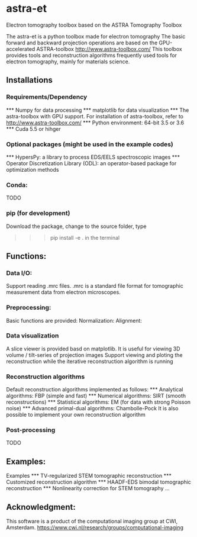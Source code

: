 # astra-et
Electron tomography toolbox based on the ASTRA Tomography Toolbox 

The astra-et is a python toolbox made for electron tomography 
The basic forward and backward projection operations are based on the GPU-accelerated ASTRA-toolbox
http://www.astra-toolbox.com/
This toolbox provides tools and reconstruction algorithms frequently used tools for electron tomography, mainly for materials science.

## Installations
### Requirements/Dependency
*** Numpy for data processing
*** matplotlib for data visualization
*** The astra-toolbox with GPU support. For installation of astra-toolbox, refer to http://www.astra-toolbox.com/
*** Python environment: 64-bit 3.5 or 3.6
*** Cuda 5.5 or hihger
### Optional packages (might be used in the example codes)
*** HypersPy: a library to process EDS/EELS spectroscopic images
*** Operator Discretization Library (ODL): an operator-based package for optimization methods
### Conda:
TODO

### pip (for development)
Download the package, change to the source folder, type
>>> pip install -e .
in the terminal

## Functions:
### Data I/O:
Support reading .mrc files. .mrc is a standard file format for tomographic measurement data from electron microscopes.

### Preprocessing:
Basic functions are provided:
Normalization:
Alignment:

### Data visualization
A slice viewer is provided basd on matplotlib. It is useful for viewing 3D volume / tilt-series of projection images
Support viewing and ploting the reconstruction while the iterative reconstruction algorithm is running

### Reconstruction algorithms
Default reconstruction algorithms implemented as follows:
*** Analytical algorithms: FBP (simple and fast)
*** Numerical algorithms: SIRT (smooth reconstructions)
*** Statistical algorithms: EM (for data with strong Poisson noise)
*** Advanced primal-dual algorithms: Chambolle-Pock 
It is also possible to implement your own reconstruction algorithm

### Post-processing
TODO

## Examples:
Examples 
*** TV-regularized STEM tomographic reconstruction 
*** Customized reconstruction algorithm
*** HAADF-EDS bimodal tomographic reconstruction
*** Nonlinearity correction for STEM tomography
...

## Acknowledgment:
This software is a product of the computational imaging group at CWI, Amsterdam. 
https://www.cwi.nl/research/groups/computational-imaging



